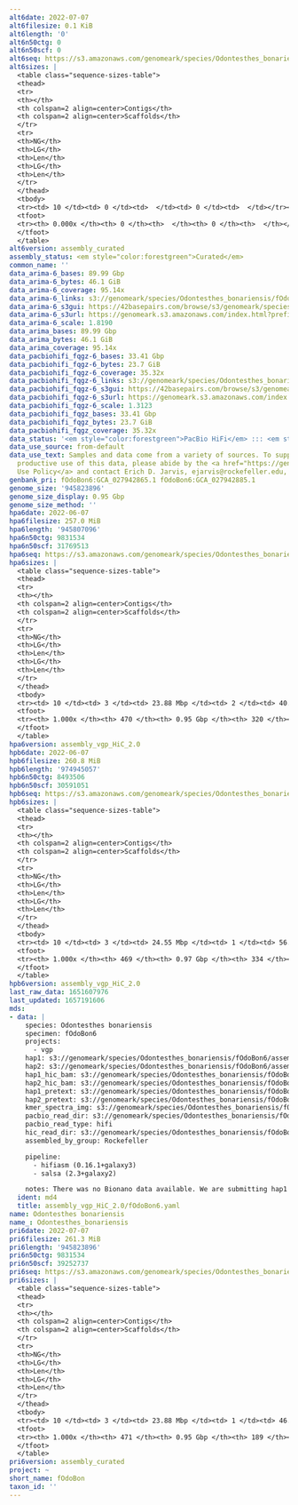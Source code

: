 ```yaml
---
alt6date: 2022-07-07
alt6filesize: 0.1 KiB
alt6length: '0'
alt6n50ctg: 0
alt6n50scf: 0
alt6seq: https://s3.amazonaws.com/genomeark/species/Odontesthes_bonariensis/fOdoBon6/assembly_curated/fOdoBon6.alt.cur.20220707.fasta.gz
alt6sizes: |
  <table class="sequence-sizes-table">
  <thead>
  <tr>
  <th></th>
  <th colspan=2 align=center>Contigs</th>
  <th colspan=2 align=center>Scaffolds</th>
  </tr>
  <tr>
  <th>NG</th>
  <th>LG</th>
  <th>Len</th>
  <th>LG</th>
  <th>Len</th>
  </tr>
  </thead>
  <tbody>
  <tr><td> 10 </td><td> 0 </td><td>  </td><td> 0 </td><td>  </td></tr><tr><td> 20 </td><td> 0 </td><td>  </td><td> 0 </td><td>  </td></tr><tr><td> 30 </td><td> 0 </td><td>  </td><td> 0 </td><td>  </td></tr><tr><td> 40 </td><td> 0 </td><td>  </td><td> 0 </td><td>  </td></tr><tr style="background-color:#cccccc;"><td> 50 </td><td> 0 </td><td>  </td><td> 0 </td><td>  </td></tr><tr><td> 60 </td><td> 0 </td><td>  </td><td> 0 </td><td>  </td></tr><tr><td> 70 </td><td> 0 </td><td>  </td><td> 0 </td><td>  </td></tr><tr><td> 80 </td><td> 0 </td><td>  </td><td> 0 </td><td>  </td></tr><tr><td> 90 </td><td> 0 </td><td>  </td><td> 0 </td><td>  </td></tr><tr><td> 100 </td><td> 0 </td><td>  </td><td> 0 </td><td>  </td></tr></tbody>
  <tfoot>
  <tr><th> 0.000x </th><th> 0 </th><th>  </th><th> 0 </th><th>  </th></tr>
  </tfoot>
  </table>
alt6version: assembly_curated
assembly_status: <em style="color:forestgreen">Curated</em>
common_name: ''
data_arima-6_bases: 89.99 Gbp
data_arima-6_bytes: 46.1 GiB
data_arima-6_coverage: 95.14x
data_arima-6_links: s3://genomeark/species/Odontesthes_bonariensis/fOdoBon6/genomic_data/arima/<br>
data_arima-6_s3gui: https://42basepairs.com/browse/s3/genomeark/species/Odontesthes_bonariensis/fOdoBon6/genomic_data/arima/
data_arima-6_s3url: https://genomeark.s3.amazonaws.com/index.html?prefix=species/Odontesthes_bonariensis/fOdoBon6/genomic_data/arima/
data_arima-6_scale: 1.8190
data_arima_bases: 89.99 Gbp
data_arima_bytes: 46.1 GiB
data_arima_coverage: 95.14x
data_pacbiohifi_fqgz-6_bases: 33.41 Gbp
data_pacbiohifi_fqgz-6_bytes: 23.7 GiB
data_pacbiohifi_fqgz-6_coverage: 35.32x
data_pacbiohifi_fqgz-6_links: s3://genomeark/species/Odontesthes_bonariensis/fOdoBon6/genomic_data/pacbio_hifi/<br>
data_pacbiohifi_fqgz-6_s3gui: https://42basepairs.com/browse/s3/genomeark/species/Odontesthes_bonariensis/fOdoBon6/genomic_data/pacbio_hifi/
data_pacbiohifi_fqgz-6_s3url: https://genomeark.s3.amazonaws.com/index.html?prefix=species/Odontesthes_bonariensis/fOdoBon6/genomic_data/pacbio_hifi/
data_pacbiohifi_fqgz-6_scale: 1.3123
data_pacbiohifi_fqgz_bases: 33.41 Gbp
data_pacbiohifi_fqgz_bytes: 23.7 GiB
data_pacbiohifi_fqgz_coverage: 35.32x
data_status: '<em style="color:forestgreen">PacBio HiFi</em> ::: <em style="color:forestgreen">Arima</em>'
data_use_source: from-default
data_use_text: Samples and data come from a variety of sources. To support fair and
  productive use of this data, please abide by the <a href="https://genome10k.soe.ucsc.edu/data-use-policies/">Data
  Use Policy</a> and contact Erich D. Jarvis, ejarvis@rockefeller.edu, with any questions.
genbank_pri: fOdoBon6:GCA_027942865.1 fOdoBon6:GCA_027942885.1
genome_size: '945823896'
genome_size_display: 0.95 Gbp
genome_size_method: ''
hpa6date: 2022-06-07
hpa6filesize: 257.0 MiB
hpa6length: '945807096'
hpa6n50ctg: 9831534
hpa6n50scf: 31769513
hpa6seq: https://s3.amazonaws.com/genomeark/species/Odontesthes_bonariensis/fOdoBon6/assembly_vgp_HiC_2.0/fOdoBon6.HiC.hap1.20220607.fasta.gz
hpa6sizes: |
  <table class="sequence-sizes-table">
  <thead>
  <tr>
  <th></th>
  <th colspan=2 align=center>Contigs</th>
  <th colspan=2 align=center>Scaffolds</th>
  </tr>
  <tr>
  <th>NG</th>
  <th>LG</th>
  <th>Len</th>
  <th>LG</th>
  <th>Len</th>
  </tr>
  </thead>
  <tbody>
  <tr><td> 10 </td><td> 3 </td><td> 23.88 Mbp </td><td> 2 </td><td> 40.16 Mbp </td></tr><tr><td> 20 </td><td> 7 </td><td> 19.95 Mbp </td><td> 4 </td><td> 37.98 Mbp </td></tr><tr><td> 30 </td><td> 13 </td><td> 16.07 Mbp </td><td> 7 </td><td> 36.05 Mbp </td></tr><tr><td> 40 </td><td> 19 </td><td> 12.96 Mbp </td><td> 9 </td><td> 33.35 Mbp </td></tr><tr style="background-color:#cccccc;"><td> 50 </td><td> 28 </td><td style="background-color:#88ff88;"> 9.83 Mbp </td><td> 12 </td><td style="background-color:#88ff88;"> 31.77 Mbp </td></tr><tr><td> 60 </td><td> 40 </td><td> 6.46 Mbp </td><td> 15 </td><td> 31.39 Mbp </td></tr><tr><td> 70 </td><td> 57 </td><td> 4.96 Mbp </td><td> 18 </td><td> 29.87 Mbp </td></tr><tr><td> 80 </td><td> 80 </td><td> 3.29 Mbp </td><td> 22 </td><td> 20.46 Mbp </td></tr><tr><td> 90 </td><td> 126 </td><td> 1.35 Mbp </td><td> 37 </td><td> 3.80 Mbp </td></tr><tr><td> 100 </td><td> 469 </td><td> 10.92 Kbp </td><td> 319 </td><td> 10.92 Kbp </td></tr></tbody>
  <tfoot>
  <tr><th> 1.000x </th><th> 470 </th><th> 0.95 Gbp </th><th> 320 </th><th> 0.95 Gbp </th></tr>
  </tfoot>
  </table>
hpa6version: assembly_vgp_HiC_2.0
hpb6date: 2022-06-07
hpb6filesize: 260.8 MiB
hpb6length: '974945057'
hpb6n50ctg: 8493506
hpb6n50scf: 30591051
hpb6seq: https://s3.amazonaws.com/genomeark/species/Odontesthes_bonariensis/fOdoBon6/assembly_vgp_HiC_2.0/fOdoBon6.HiC.hap2.20220607.fasta.gz
hpb6sizes: |
  <table class="sequence-sizes-table">
  <thead>
  <tr>
  <th></th>
  <th colspan=2 align=center>Contigs</th>
  <th colspan=2 align=center>Scaffolds</th>
  </tr>
  <tr>
  <th>NG</th>
  <th>LG</th>
  <th>Len</th>
  <th>LG</th>
  <th>Len</th>
  </tr>
  </thead>
  <tbody>
  <tr><td> 10 </td><td> 3 </td><td> 24.55 Mbp </td><td> 1 </td><td> 56.20 Mbp </td></tr><tr><td> 20 </td><td> 7 </td><td> 21.25 Mbp </td><td> 3 </td><td> 41.14 Mbp </td></tr><tr><td> 30 </td><td> 12 </td><td> 19.23 Mbp </td><td> 5 </td><td> 39.35 Mbp </td></tr><tr><td> 40 </td><td> 18 </td><td> 14.04 Mbp </td><td> 8 </td><td> 33.62 Mbp </td></tr><tr style="background-color:#cccccc;"><td> 50 </td><td> 27 </td><td style="background-color:#88ff88;"> 8.49 Mbp </td><td> 11 </td><td style="background-color:#88ff88;"> 30.59 Mbp </td></tr><tr><td> 60 </td><td> 40 </td><td> 6.51 Mbp </td><td> 14 </td><td> 29.63 Mbp </td></tr><tr><td> 70 </td><td> 57 </td><td> 4.97 Mbp </td><td> 18 </td><td> 26.00 Mbp </td></tr><tr><td> 80 </td><td> 84 </td><td> 2.83 Mbp </td><td> 23 </td><td> 8.05 Mbp </td></tr><tr><td> 90 </td><td> 135 </td><td> 1.14 Mbp </td><td> 47 </td><td> 1.96 Mbp </td></tr><tr><td> 100 </td><td> 468 </td><td> 13.80 Kbp </td><td> 333 </td><td> 13.80 Kbp </td></tr></tbody>
  <tfoot>
  <tr><th> 1.000x </th><th> 469 </th><th> 0.97 Gbp </th><th> 334 </th><th> 0.97 Gbp </th></tr>
  </tfoot>
  </table>
hpb6version: assembly_vgp_HiC_2.0
last_raw_data: 1651607976
last_updated: 1657191606
mds:
- data: |
    species: Odontesthes bonariensis
    specimen: fOdoBon6
    projects:
      - vgp
    hap1: s3://genomeark/species/Odontesthes_bonariensis/fOdoBon6/assembly_vgp_HiC_2.0/fOdoBon6.20220607.hap1.fasta.gz
    hap2: s3://genomeark/species/Odontesthes_bonariensis/fOdoBon6/assembly_vgp_HiC_2.0/fOdoBon6.20220607.hap2.fasta.gz
    hap1_hic_bam: s3://genomeark/species/Odontesthes_bonariensis/fOdoBon6/assembly_vgp_HiC_2.0/evaluation/hap1/pretext/fOdoBon6_hap1__s2.bam
    hap2_hic_bam: s3://genomeark/species/Odontesthes_bonariensis/fOdoBon6/assembly_vgp_HiC_2.0/evaluation/hap2/pretext/fOdoBon6_hap2__s2.bam
    hap1_pretext: s3://genomeark/species/Odontesthes_bonariensis/fOdoBon6/assembly_vgp_HiC_2.0/evaluation/hap1/pretext/fOdoBon6_hap1__s2_heatmap.pretext
    hap2_pretext: s3://genomeark/species/Odontesthes_bonariensis/fOdoBon6/assembly_vgp_HiC_2.0/evaluation/hap1/pretext/fOdoBon6_hap2__s2_heatmap.pretext
    kmer_spectra_img: s3://genomeark/species/Odontesthes_bonariensis/fOdoBon6/assembly_vgp_HiC_2.0/evaluation/merqury/fOdoBon6_png/
    pacbio_read_dir: s3://genomeark/species/Odontesthes_bonariensis/fOdoBon6/genomic_data/pacbio_hifi/
    pacbio_read_type: hifi
    hic_read_dir: s3://genomeark/species/Odontesthes_bonariensis/fOdoBon6/genomic_data/arima/
    assembled_by_group: Rockefeller

    pipeline:
      - hifiasm (0.16.1+galaxy3)
      - salsa (2.3+galaxy2)

    notes: There was no Bionano data available. We are submitting hap1 for curation. Information for both hap1 and hap2 are listed here in case it would be useful.
  ident: md4
  title: assembly_vgp_HiC_2.0/fOdoBon6.yaml
name: Odontesthes bonariensis
name_: Odontesthes_bonariensis
pri6date: 2022-07-07
pri6filesize: 261.3 MiB
pri6length: '945823896'
pri6n50ctg: 9831534
pri6n50scf: 39252737
pri6seq: https://s3.amazonaws.com/genomeark/species/Odontesthes_bonariensis/fOdoBon6/assembly_curated/fOdoBon6.pri.cur.20220707.fasta.gz
pri6sizes: |
  <table class="sequence-sizes-table">
  <thead>
  <tr>
  <th></th>
  <th colspan=2 align=center>Contigs</th>
  <th colspan=2 align=center>Scaffolds</th>
  </tr>
  <tr>
  <th>NG</th>
  <th>LG</th>
  <th>Len</th>
  <th>LG</th>
  <th>Len</th>
  </tr>
  </thead>
  <tbody>
  <tr><td> 10 </td><td> 3 </td><td> 23.88 Mbp </td><td> 1 </td><td> 46.87 Mbp </td></tr><tr><td> 20 </td><td> 7 </td><td> 19.95 Mbp </td><td> 4 </td><td> 42.25 Mbp </td></tr><tr><td> 30 </td><td> 13 </td><td> 16.07 Mbp </td><td> 6 </td><td> 40.69 Mbp </td></tr><tr><td> 40 </td><td> 19 </td><td> 12.96 Mbp </td><td> 8 </td><td> 40.12 Mbp </td></tr><tr style="background-color:#cccccc;"><td> 50 </td><td> 28 </td><td style="background-color:#88ff88;"> 9.83 Mbp </td><td> 11 </td><td style="background-color:#88ff88;"> 39.25 Mbp </td></tr><tr><td> 60 </td><td> 40 </td><td> 6.46 Mbp </td><td> 13 </td><td> 38.54 Mbp </td></tr><tr><td> 70 </td><td> 57 </td><td> 4.96 Mbp </td><td> 15 </td><td> 38.31 Mbp </td></tr><tr><td> 80 </td><td> 80 </td><td> 3.29 Mbp </td><td> 18 </td><td> 35.39 Mbp </td></tr><tr><td> 90 </td><td> 126 </td><td> 1.35 Mbp </td><td> 21 </td><td> 33.06 Mbp </td></tr><tr><td> 100 </td><td> 470 </td><td> 10.92 Kbp </td><td> 188 </td><td> 10.92 Kbp </td></tr></tbody>
  <tfoot>
  <tr><th> 1.000x </th><th> 471 </th><th> 0.95 Gbp </th><th> 189 </th><th> 0.95 Gbp </th></tr>
  </tfoot>
  </table>
pri6version: assembly_curated
project: ~
short_name: fOdoBon
taxon_id: ''
---
```

